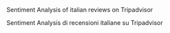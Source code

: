 Sentiment Analysis of italian reviews on Tripadvisor 

Sentiment Analysis di recensioni italiane su Tripadvisor
